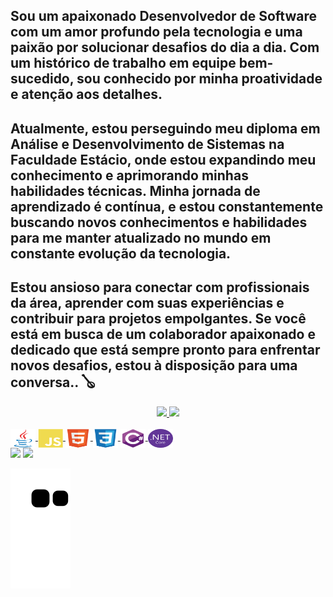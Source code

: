 ## Sou um apaixonado Desenvolvedor de Software com um amor profundo pela tecnologia e uma paixão por solucionar desafios do dia a dia. Com um histórico de trabalho em equipe bem-sucedido, sou conhecido por minha proatividade e atenção aos detalhes.

## Atualmente, estou perseguindo meu diploma em Análise e Desenvolvimento de Sistemas na Faculdade Estácio, onde estou expandindo meu conhecimento e aprimorando minhas habilidades técnicas. Minha jornada de aprendizado é contínua, e estou constantemente buscando novos conhecimentos e habilidades para me manter atualizado no mundo em constante evolução da tecnologia.

 ## Estou ansioso para conectar com profissionais da área, aprender com suas experiências e contribuir para projetos empolgantes. Se você está em busca de um colaborador apaixonado e dedicado que está sempre pronto para enfrentar novos desafios, estou à disposição para uma conversa.. 🪕

<div align="center">
  <a href="https://github.com/EudesGomes017">
  <img height="180em" src="https://github-readme-stats.vercel.app/api?username=EudesGomes017&show_icons=true&theme=dark&include_all_commits=true&count_private=true"/>
  <img height="180em" src="https://github-readme-stats.vercel.app/api/top-langs/?username=EudesGomes017&layout=compact&langs_count=7&theme=dark"/>
</div>
<div style="display: inline_block"><br>

  <img align="center" alt="Eudes-JAVA" height="30" width="40" src="https://raw.githubusercontent.com/devicons/devicon/master/icons/java/java-original.svg">
 
  <img align="center" alt="Eudes-Js" height="30" width="40" src="https://raw.githubusercontent.com/devicons/devicon/master/icons/javascript/javascript-plain.svg">
  <img align="center" alt="Eudes-HTML" height="30" width="40" src="https://raw.githubusercontent.com/devicons/devicon/master/icons/html5/html5-original.svg">
  <img align="center" alt="Eudes-CSS" height="30" width="40" src="https://raw.githubusercontent.com/devicons/devicon/master/icons/css3/css3-original.svg">
  <img align="center" alt="Eudes-Csharp" height="30" width="40" src="https://raw.githubusercontent.com/devicons/devicon/master/icons/csharp/csharp-original.svg">
  <img align="center" alt="Eudes-Csharp" height="30" width="40" src="https://raw.githubusercontent.com/devicons/devicon/master/icons/dotnetcore/dotnetcore-original.svg" />
</div>
  
  
 
  
  
  <div> 
  <a href = "mailto:eudesgomes017@gmail.com"><img src="https://img.shields.io/badge/-Gmail-%23333?style=for-the-badge&logo=gmail&logoColor=white" target="_blank"></a>
  <a href="https://www.linkedin.com/in/eudes-gomes-1b3b94b5/" target="_blank"><img src="https://img.shields.io/badge/-LinkedIn-%230077B5?style=for-the-badge&logo=linkedin&logoColor=white" target="_blank"></a> 
 
  ![Snake animation](https://github.com/rafaballerini/rafaballerini/blob/output/github-contribution-grid-snake.svg)
 
</div>
